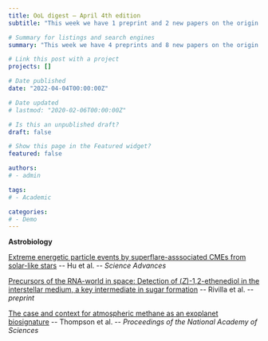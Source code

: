 ```yaml
---
title: OoL digest — April 4th edition
subtitle: "This week we have 1 preprint and 2 new papers on the origin of life. Enjoy!"

# Summary for listings and search engines
summary: "This week we have 4 preprints and 8 new papers on the origin of life. Enjoy!"

# Link this post with a project
projects: []

# Date published
date: "2022-04-04T00:00:00Z"

# Date updated
# lastmod: "2020-02-06T00:00:00Z"

# Is this an unpublished draft?
draft: false

# Show this page in the Featured widget?
featured: false

authors:
# - admin

tags:
# - Academic

categories:
# - Demo
---
```


**Astrobiology**

[Extreme energetic particle events by superflare-asssociated CMEs from solar-like stars](https://doi.org/10.1126/sciadv.abi9743) -- Hu et al. -- *Science Advances*

[Precursors of the RNA-world in space: Detection of ($Z$)-1,2-ethenediol in the interstellar medium, a key intermediate in sugar formation](http://arxiv.org/abs/2203.14728) -- Rivilla et al. -- *preprint*

[The case and context for atmospheric methane as an exoplanet biosignature](https://doi.org/10.1073/pnas.2117933119) -- Thompson et al. -- *Proceedings of the National Academy of Sciences*

<br>

